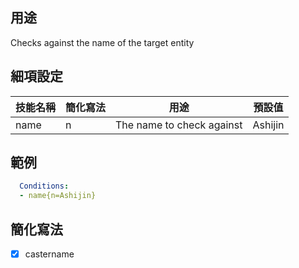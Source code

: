 ## 用途
Checks against the name of the target entity


## 細項設定

| 技能名稱 | 簡化寫法| 用途 | 預設值 |
|-----------|-----------|----------------------------------------------------------------------|---------|
| name  | n | The name to check against   | Ashijin |


## 範例
```yaml
  Conditions:
  - name{n=Ashijin}
```


## 簡化寫法
- [x] castername